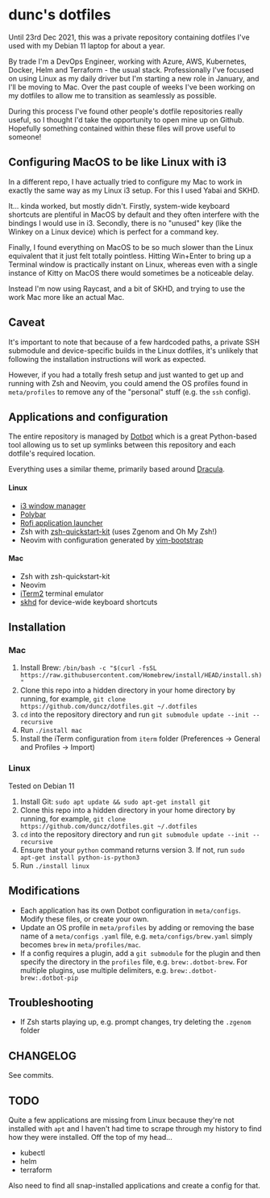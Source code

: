 # dunc's dotfiles

Until 23rd Dec 2021, this was a private repository containing dotfiles I've used with my Debian 11 laptop for about a year.

By trade I'm a DevOps Engineer, working with Azure, AWS, Kubernetes, Docker, Helm and Terraform - the usual stack. Professionally I've focused on using Linux as my daily driver but I'm starting a new role in January, and I'll be moving to Mac. Over the past couple of weeks I've been working on my dotfiles to allow me to transition as seamlessly as possible.

During this process I've found other people's dotfile repositories really useful, so I thought I'd take the opportunity to open mine up on Github. Hopefully something contained within these files will prove useful to someone!

## Configuring MacOS to be like Linux with i3
In a different repo, I have actually tried to configure my Mac to work in exactly the same way as my Linux i3 setup. For this I used Yabai and SKHD.

It... kinda worked, but mostly didn't. Firstly, system-wide keyboard shortcuts are plentiful in MacOS by default and they often interfere with the bindings I would use in i3. Secondly, there is no "unused" key (like the Winkey on a Linux device) which is perfect for a command key.

Finally, I found everything on MacOS to be so much slower than the Linux equivalent that it just felt totally pointless. Hitting Win+Enter to bring up a Terminal window is practically instant on Linux, whereas even with a single instance of Kitty on MacOS there would sometimes be a noticeable delay.

Instead I'm now using Raycast, and a bit of SKHD, and trying to use the work Mac more like an actual Mac.

## Caveat

It's important to note that because of a few hardcoded paths, a private SSH submodule and device-specific builds in the Linux dotfiles, it's unlikely that following the installation instructions will work as expected.

However, if you had a totally fresh setup and just wanted to get up and running with Zsh and Neovim, you could amend the OS profiles found in `meta/profiles` to remove any of the "personal" stuff (e.g. the `ssh` config).

## Applications and configuration

The entire repository is managed by [Dotbot](https://github.com/anishathalye/dotbot) which is a great Python-based tool allowing us to set up symlinks between this repository and each dotfile's required location.

Everything uses a similar theme, primarily based around [Dracula](https://github.com/dracula/dracula-theme).

#### Linux

 - [i3 window manager](https://i3wm.org/)
 - [Polybar](https://github.com/polybar/polybar)
 - [Rofi application launcher](https://github.com/davatorium/rofi)
 - Zsh with [zsh-quickstart-kit](https://github.com/unixorn/zsh-quickstart-kit) (uses Zgenom and Oh My Zsh!)
 - Neovim with configuration generated by [vim-bootstrap](https://vim-bootstrap.com/)

#### Mac

 - Zsh with zsh-quickstart-kit
 - Neovim
 - [iTerm2](https://iterm2.com/) terminal emulator
 - [skhd](https://github.com/koekeishiya/skhd) for device-wide keyboard shortcuts

## Installation

### Mac
 1. Install Brew: `/bin/bash -c "$(curl -fsSL https://raw.githubusercontent.com/Homebrew/install/HEAD/install.sh)"`
 2. Clone this repo into a hidden directory in your home directory by running, for example, `git clone https://github.com/duncz/dotfiles.git ~/.dotfiles`
 3. `cd` into the repository directory and run `git submodule update --init --recursive`
 4. Run `./install mac`
 5. Install the iTerm configuration from `iterm` folder (Preferences -> General and Profiles -> Import)

### Linux
Tested on Debian 11

 1. Install Git: `sudo apt update && sudo apt-get install git`
 2. Clone this repo into a hidden directory in your home directory by running, for example, `git clone https://github.com/duncz/dotfiles.git ~/.dotfiles`
 3. `cd` into the repository directory and run `git submodule update --init --recursive`
 4. Ensure that your `python` command returns version 3. If not, run `sudo apt-get install python-is-python3`
 5. Run `./install linux`

## Modifications

 - Each application has its own Dotbot configuration in `meta/configs`. Modify these files, or create your own.
 - Update an OS profile in `meta/profiles` by adding or removing the base name of a `meta/configs` `.yaml` file, e.g. `meta/configs/brew.yaml` simply becomes `brew` in `meta/profiles/mac`.
 - If a config requires a plugin, add a `git submodule` for the plugin and then specify the directory in the `profiles` file, e.g. `brew:.dotbot-brew`. For multiple plugins, use multiple delimiters, e.g. `brew:.dotbot-brew:.dotbot-pip`

## Troubleshooting

 - If Zsh starts playing up, e.g. prompt changes, try deleting the `.zgenom` folder

## CHANGELOG

See commits.

## TODO

Quite a few applications are missing from Linux because they're not installed with `apt` and I haven't had time to scrape through my history to find how they were installed. Off the top of my head...

 - kubectl
 - helm
 - terraform

Also need to find all snap-installed applications and create a config for that.
